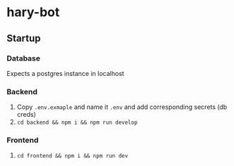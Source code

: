 # hary-bot

## Startup

### Database
Expects a postgres instance in localhost

### Backend
1. Copy `.env.exmaple` and name it `.env` and add corresponding secrets (db creds)
1. `cd backend && npm i && npm run develop`

### Frontend
1. `cd frontend && npm i && npm run dev`
